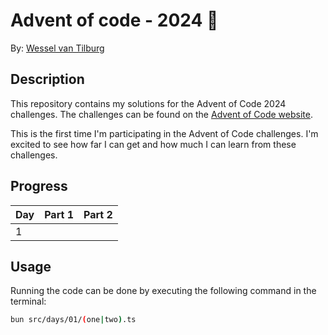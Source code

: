 # Advent of code - 2024 🎄

By: [Wessel van Tilburg](https://github.com/wesselvantilburg)

## Description

This repository contains my solutions for the Advent of Code 2024 challenges. The challenges can be found on the [Advent of Code website](https://adventofcode.com/2024).

This is the first time I'm participating in the Advent of Code challenges. I'm excited to see how far I can get and how much I can learn from these challenges.

## Progress

| Day | Part 1 | Part 2 |
| --- | ------ | ------ |
| 1   |        |        |

## Usage

Running the code can be done by executing the following command in the terminal:

```bash
bun src/days/01/(one|two).ts
```
